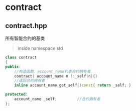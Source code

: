# contract

## contract.hpp
所有智能合约的基类

> inside namespace std

```C++
class contract 
{
public:
	//构造函数，account_name代表合约拥有者
	contract( account_name n ):_self(n){}
	//返回合约拥有者
	inline account_name get_self()const{ return _self; }

protected:
	account_name _self;			//合约拥有者
};
```


